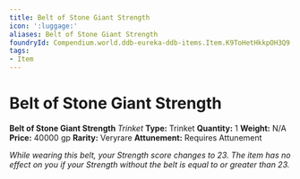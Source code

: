 ```yaml
---
title: Belt of Stone Giant Strength
icon: ':luggage:'
aliases: Belt of Stone Giant Strength
foundryId: Compendium.world.ddb-eureka-ddb-items.Item.K9ToHetHkkpOH3Q9
tags:
- Item
---
```


# Belt of Stone Giant Strength

**Belt of Stone Giant Strength**
_Trinket_
**Type:** Trinket
**Quantity:** 1
**Weight:** N/A
**Price:** 40000 gp
**Rarity:** Veryrare
**Attunement:** Requires Attunement

*While wearing this belt, your Strength score changes to 23. The item has no effect on you if your Strength without the belt is equal to or greater than 23.*